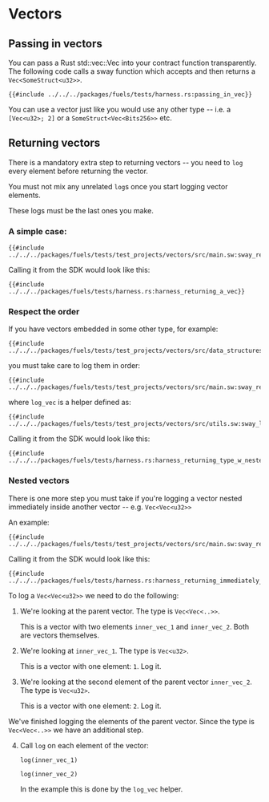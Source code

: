 # Vectors

## Passing in vectors
You can pass a Rust std::vec::Vec into your contract function transparently. The following code calls a sway function which accepts and then returns a `Vec<SomeStruct<u32>>`.

```rust,ignore
{{#include ../../../packages/fuels/tests/harness.rs:passing_in_vec}}
```

You can use a vector just like you would use any other type -- i.e. a `[Vec<u32>; 2]` or a `SomeStruct<Vec<Bits256>>` etc.

## Returning vectors
There is a mandatory extra step to returning vectors -- you need to `log` every element before returning the vector.

You must not mix any unrelated `log`s once you start logging vector elements. 

These logs must be the last ones you make.


### A simple case:
```rust,ignore
{{#include ../../../packages/fuels/tests/test_projects/vectors/src/main.sw:sway_returning_a_vec}}
```

Calling it from the SDK would look like this:

```rust,ignore
{{#include ../../../packages/fuels/tests/harness.rs:harness_returning_a_vec}}
```

### Respect the order
If you have vectors embedded in some other type, for example:

```rust,ignore
{{#include ../../../packages/fuels/tests/test_projects/vectors/src/data_structures.sw:sway_nested_vec_types}}
```

you must take care to log them in order:
```rust,ignore
{{#include ../../../packages/fuels/tests/test_projects/vectors/src/main.sw:sway_returning_type_w_nested_vectors}}
```

where `log_vec` is a helper defined as:
```rust,ignore
{{#include ../../../packages/fuels/tests/test_projects/vectors/src/utils.sw:sway_log_vec_helper}}
```


Calling it from the SDK would look like this:

```rust,ignore
{{#include ../../../packages/fuels/tests/harness.rs:harness_returning_type_w_nested_vectors}}
```


### Nested vectors
There is one more step you must take if you're logging a vector nested immediately inside another vector -- e.g. `Vec<Vec<u32>>`

An example:

```rust,ignore
{{#include ../../../packages/fuels/tests/test_projects/vectors/src/main.sw:sway_returning_immediately_nested_vectors}}
```
Calling it from the SDK would look like this:

```rust,ignore
{{#include ../../../packages/fuels/tests/harness.rs:harness_returning_immediately_nested_vectors}}
```


To log a `Vec<Vec<u32>>` we need to do the following:

1. We're looking at the parent vector. The type is `Vec<Vec<..>>`.

    This is a vector with two elements `inner_vec_1` and `inner_vec_2`. Both are vectors themselves.

2. We're looking at `inner_vec_1`. The type is `Vec<u32>`.

    This is a vector with one element: `1`. Log it.

3. We're looking at the second element of the parent vector `inner_vec_2`. The type is `Vec<u32>`.

   This is a vector with one element: `2`. Log it.

We've finished logging the elements of the parent vector. Since the type is `Vec<Vec<..>>` we have an additional step.

4. Call `log` on each element of the vector:

   `log(inner_vec_1)`

   `log(inner_vec_2)`

   In the example this is done by the `log_vec` helper.